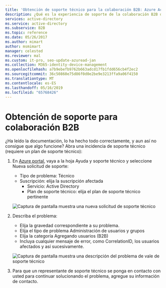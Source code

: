 ```yaml
---
title: 'Obtención de soporte técnico para la colaboración B2B: Azure Active Directory | Microsoft Docs'
description: ¿Qué es la experiencia de soporte de la colaboración B2B de Azure Active Directory?
services: active-directory
ms.service: active-directory
ms.subservice: B2B
ms.topic: reference
ms.date: 05/26/2017
ms.author: mimart
author: msmimart
manager: celested
ms.reviewer: mal
ms.custom: it-pro, seo-update-azuread-jan
ms.collection: M365-identity-device-management
ms.openlocfilehash: a7b9ebefb9762b663adcd17fb1fdd656cb4f2ec2
ms.sourcegitcommit: 36c50860e75d86f0d0e2be9e3213ffa9a06f4150
ms.translationtype: MT
ms.contentlocale: es-ES
ms.lasthandoff: 05/16/2019
ms.locfileid: "65768426"
---
```

# <a name="getting-support-for-b2b-collaboration"></a>Obtención de soporte para colaboración B2B

¿Ha leído la documentación, lo ha hecho todo correctamente, y aun así no consigue que algo funcione? Abra una incidencia de soporte técnico (requiere un plan de soporte técnico):

1. En [Azure portal](https://portal.azure.com), vaya a la hoja Ayuda y soporte técnico y seleccione Nueva solicitud de soporte:
   - Tipo de problema: Técnico
   - Suscripción: elija la suscripción afectada
     - Servicio: Active Directory
     - Plan de soporte técnico: elija el plan de soporte técnico pertinente

   ![Captura de pantalla muestra una nueva solicitud de soporte técnico](media/get-support/new-support-request.png)

2. Describa el problema:
   - Elija la gravedad correspondiente a su problema.
   - Elija el tipo de problema Administración de usuarios y grupos
   - Elija la categoría Agregando usuarios (B2B)
   - Incluya cualquier mensaje de error, como CorrelationID, los usuarios afectados y así sucesivamente.

   ![Captura de pantalla muestra una descripción del problema de vale de soporte técnico](media/get-support/problem-description.png)

3. Para que un representante de soporte técnico se ponga en contacto con usted para continuar solucionando el problema, agregue su información de contacto.
